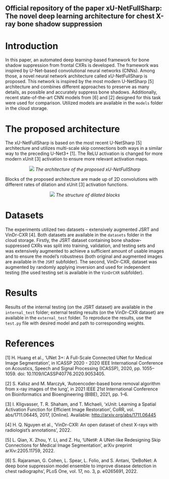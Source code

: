 ## Official repository of the paper xU-NetFullSharp: The novel deep learning architecture for chest X-ray bone shadow suppression

# Introduction
In this paper, an automated deep learning-based framework for bone shadow suppression from frontal CXRs is developed. The framework was inspired by U-Net-based convolutional neural networks (CNNs). 
Among those, a novel neural network architecture called xU-NetFullSharp is proposed. This network is inspired by the most modern U-NetSharp [5] architecture and combines different approaches to preserve as many details, as possible and accurately suppress bone shadows. 
Additionally, recent state-of-the-art CNN models from [6] and [2] designed for this task were used for comparison. Utilized models are available in the `models` folder in the cloud storage.

# The proposed architecture
The xU-NetFullSharp is based on the most recent U-NetSharp [5] architecture and utilizes multi-scale skip connections both ways in a similar way to the preceding U-Net3+ [1]. The ReLU activation is changed for more modern xUnit [3] activation to ensure more relevant activation maps.

<p align="center">
  <img src="https://github.com/xKev1n/xU-NetFullSharp/blob/main/images/models/xU-NetFS_EN.svg?raw=true">
  <em>The architecture of the proposed xU-NetFullSharp</em>
</p>

Blocks of the proposed architecture are made up of 2D convolutions with different rates of dilation and xUnit [3] activation functions.
<p align="center">
  <img src="https://github.com/xKev1n/xU-NetFullSharp/blob/main/images/models/DilatedBlockEN.svg?raw=true">
  <em>The structure of dilated blocks</em>
</p>

# Datasets
The experiments utilized two datasets – extensively augmented JSRT and VinDr-CXR [4]. Both datasets are available in the `datasets` folder in the cloud storage.
Firstly, the JSRT dataset containing bone shadow-suppressed CXRs was split into training, validation, and testing sets and was extensively augmented to achieve a sufficient amount of usable images and to ensure the model’s robustness (both original and augmented images are available in the `JSRT` subfolder).
The second, VinDr-CXR, dataset was augmented by randomly applying inversion and used for independent testing (the used testing set is available in the `VinDrCXR` subfolder). 

# Results
Results of the internal testing (on the JSRT dataset) are available in the `internal_test` folder; external testing results (on the VinDr-CXR dataset) are available in the `external_test` folder.
To reproduce the results, use the `test.py` file with desired model and path to corresponding weights.

# References
[1] H. Huang et al., ‘UNet 3+: A Full-Scale Connected UNet for Medical Image Segmentation’, in ICASSP 2020 - 2020 IEEE International Conference on Acoustics, Speech and Signal Processing (ICASSP), 2020, pp. 1055–1059. doi: 10.1109/ICASSP40776.2020.9053405.

[2]	S. Kalisz and M. Marczyk, ‘Autoencoder-based bone removal algorithm from x-ray images of the lung’, in 2021 IEEE 21st International Conference on Bioinformatics and Bioengineering (BIBE), 2021, pp. 1–6.

[3] I. Kligvasser, T. R. Shaham, and T. Michaeli, ‘xUnit: Learning a Spatial Activation Function for Efficient Image  Restoration’, CoRR, vol. abs/1711.06445, 2017, [Online]. Available: http://arxiv.org/abs/1711.06445

[4]	H. Q. Nguyen et al., ‘VinDr-CXR: An open dataset of chest X-rays with radiologist’s annotations’, 2022.

[5]	L. Qian, X. Zhou, Y. Li, and Z. Hu, ‘UNet#: A UNet-like Redesigning Skip Connections for Medical Image Segmentation’, arXiv preprint arXiv:2205.11759, 2022.

[6]	S. Rajaraman, G. Cohen, L. Spear, L. Folio, and S. Antani, ‘DeBoNet: A deep bone suppression model ensemble to improve disease detection in chest radiographs’, PLoS One, vol. 17, no. 3, p. e0265691, 2022.
